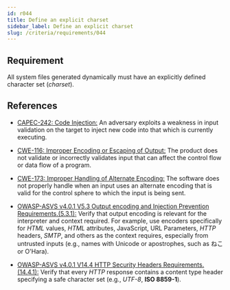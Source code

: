 ```yaml
---
id: r044
title: Define an explicit charset
sidebar_label: Define an explicit charset
slug: /criteria/requirements/044
---
```


## Requirement

All system files generated dynamically
must have an explicitly defined character set
(*charset*).

## References

- [CAPEC-242: Code Injection:](http://capec.mitre.org/data/definitions/242.html)
  An adversary exploits a weakness
  in input validation on the target
  to inject new code into that
  which is currently executing.

- [CWE-116: Improper Encoding or Escaping of Output:](https://cwe.mitre.org/data/definitions/116.html)
  The product does not validate
  or incorrectly validates input
  that can affect the control flow
  or data flow of a program.

- [CWE-173: Improper Handling of Alternate Encoding:](https://cwe.mitre.org/data/definitions/173.html)
  The software does not properly handle
  when an input uses an alternate encoding
  that is valid for the control sphere
  to which the input is being sent.

- [OWASP-ASVS v4.0.1 V5.3 Output encoding and Injection Prevention Requirements.(5.3.1):](https://owasp.org/www-pdf-archive/OWASP_Application_Security_Verification_Standard_4.0-en.pdf)
  Verify that output encoding
  is relevant for the interpreter
  and context required.
  For example,
  use encoders specifically for *HTML* values,
  *HTML* attributes, JavaScript, URL Parameters,
  *HTTP* headers, *SMTP*,
  and others as the context requires,
  especially from untrusted inputs
  (e.g., names with Unicode or apostrophes,
  such as ねこ or O'Hara).

- [OWASP-ASVS v4.0.1 V14.4 HTTP Security Headers Requirements.(14.4.1):](https://owasp.org/www-pdf-archive/OWASP_Application_Security_Verification_Standard_4.0-en.pdf)
  Verify that every *HTTP* response
  contains a content type header
  specifying a safe character set
  (e.g., *UTF-8*, **ISO 8859-1**).
